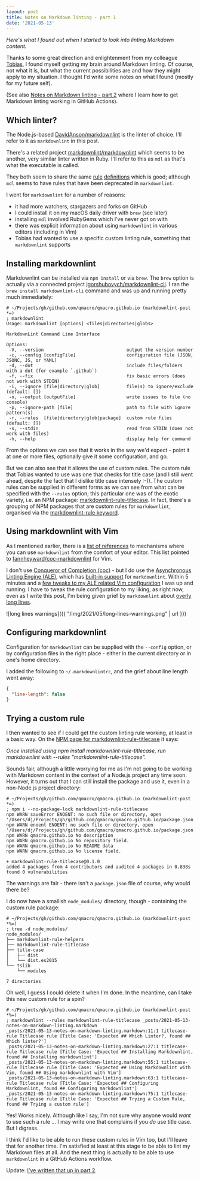 ```yaml
---
layout: post
title: Notes on Markdown linting - part 1
date: '2021-05-13'
---
```


_Here's what I found out when I started to look into linting Markdown content._

Thanks to some great direction and enlightenment from my colleague [Tobias](https://github.com/shegox), I found myself getting my brain around Markdown linting. Of course, not what it is, but what the current possibilities are and how they might apply to my situation. I thought I'd write some notes on what I found (mostly for my future self).

(See also [Notes on Markdown linting - part 2](https://qmacro.org/2021/05/14/notes-on-markdown-linting-part-2/) where I learn how to get Markdown linting working in GitHub Actions).

## Which linter?

The Node.js-based [DavidAnson/markdownlint](https://github.com/DavidAnson/markdownlint) is the linter of choice. I'll refer to it as `markdownlint` in this post.

There's a related project [markdownlint/markdownlint](https://github.com/markdownlint/markdownlint) which seems to be another, very similar linter written in Ruby. I'll refer to this as `mdl` as that's what the executable is called.

They both seem to share the same [rule](https://github.com/DavidAnson/markdownlint/blob/main/doc/Rules.md) [definitions](https://github.com/markdownlint/markdownlint/blob/master/docs/RULES.md) which is good; although `mdl` seems to have rules that have been deprecated in `markdownlint`.

I went for `markdownlint` for a number of reasons:

* it had more watchers, stargazers and forks on GitHub
* I could install it on my macOS daily driver with `brew` (see later)
* installing `mdl` involved RubyGems which I've never got on with
* there was explicit information about using `markdownlint` in various editors (including in Vim)
* Tobias had wanted to use a specific custom linting rule, something that `markdownlint` supports

## Installing markdownlint

Markdownlint can be installed via `npm install` or via `brew`. The `brew` option is actually via a connected project [igorshubovych/markdownlint-cli](https://github.com/igorshubovych/markdownlint-cli). I ran the `brew install markdownlint-cli` command and was up and running pretty much immediately:

```shell
# ~/Projects/gh/github.com/qmacro/qmacro.github.io (markdownlint-post *=)
; markdownlint
Usage: markdownlint [options] <files|directories|globs>

MarkdownLint Command Line Interface

Options:
 -V, --version                               output the version number
 -c, --config [configFile]                   configuration file (JSON, JSONC, JS, or YAML)
 -d, --dot                                   include files/folders with a dot (for example `.github`)
 -f, --fix                                   fix basic errors (does not work with STDIN)
 -i, --ignore [file|directory|glob]          file(s) to ignore/exclude (default: [])
 -o, --output [outputFile]                   write issues to file (no console)
 -p, --ignore-path [file]                    path to file with ignore pattern(s)
 -r, --rules  [file|directory|glob|package]  custom rule files (default: [])
 -s, --stdin                                 read from STDIN (does not work with files)
 -h, --help                                  display help for command

```

From the options we can see that it works in the way we'd expect - point it at one or more files, optionally give it some configuration, and go.

But we can also see that it allows the use of custom rules. The custom rule that Tobias wanted to use was one that checks for title case (and I still went ahead, despite the fact that I dislike title case intensely :-)). The custom rules can be supplied in different forms as we can see from what can be specified with the `--rules` option; this particular one was of the exotic variety, i.e. an NPM package: [markdownlint-rule-titlecase](https://www.npmjs.com/package/markdownlint-rule-titlecase). In fact, there's a grouping of NPM packages that are custom rules for `markdownlint`, organised via the [markdownlint-rule keyword](https://www.npmjs.com/search?q=keywords:markdownlint-rule).

## Using markdownlint with Vim

As I mentioned earlier, there is a [list of references](https://github.com/DavidAnson/markdownlint#related) to mechanisms where you can use `markdownlint` from the comfort of your editor. This list pointed to [fannheyward/coc-markdownlint](https://github.com/fannheyward/coc-markdownlint) for Vim.

I don't use [Conqueror of Completion (coc)](https://github.com/neoclide/coc.nvim) - but I do use the [Asynchronous Linting Engine (ALE)](https://github.com/dense-analysis/ale), which has [built-in support](https://github.com/dense-analysis/ale/blob/master/ale_linters/markdown/markdownlint.vim) for `markdownlint`. Within 5 minutes and a [few tweaks to my ALE related Vim configuration](https://github.com/qmacro/dotfiles/commit/1281d8f908d51e43d280619668ac1d32bc3811a9) I was up and running. I have to tweak the rule configuration to my liking, as right now, even as I write this post, I'm being given grief by `markdownlint` about [overly long lines](https://github.com/DavidAnson/markdownlint/blob/main/doc/Rules.md#md013).

![long lines warnings]({{ "/img/2021/05/long-lines-warnings.png" | url }})

## Configuring markdownlint

Configuration for `markdownlint` can be supplied with the `--config` option, or by configuration files in the right place - either in the current directory or in one's home directory.

I added the following to `~/.markdownlintrc`, and the grief about line length went away:

```json
{
  "line-length": false
}
```

## Trying a custom rule

I then wanted to see if I could get the custom linting rule working, at least in a basic way. On the [NPM page for markdownlint-rule-titlecase](https://www.npmjs.com/package/markdownlint-rule-titlecase) it says:

_Once installed using npm install markdownlint-rule-titlecase, run markdownlint with --rules "markdownlint-rule-titlecase"._

Sounds fair, although a little worrying for me as I'm not going to be working with Markdown content in the context of a Node.js project any time soon. However, it turns out that I can still install the package and use it, even in a non-Node.js project directory:

```shell
# ~/Projects/gh/github.com/qmacro/qmacro.github.io (markdownlint-post *=)
; npm i --no-package-lock markdownlint-rule-titlecase
npm WARN saveError ENOENT: no such file or directory, open '/Users/dj/Projects/gh/github.com/qmacro/qmacro.github.io/package.json'
npm WARN enoent ENOENT: no such file or directory, open '/Users/dj/Projects/gh/github.com/qmacro/qmacro.github.io/package.json'
npm WARN qmacro.github.io No description
npm WARN qmacro.github.io No repository field.
npm WARN qmacro.github.io No README data
npm WARN qmacro.github.io No license field.

+ markdownlint-rule-titlecase@0.1.0
added 4 packages from 4 contributors and audited 4 packages in 0.838s
found 0 vulnerabilities
```

The warnings are fair - there isn't a `package.json` file of course, why would there be?

I do now have a smallish `node_modules/` directory, though - containing the custom rule package:

```
# ~/Projects/gh/github.com/qmacro/qmacro.github.io (markdownlint-post *%=)
; tree -d node_modules/
node_modules/
├── markdownlint-rule-helpers
├── markdownlint-rule-titlecase
├── title-case
│   ├── dist
│   └── dist.es2015
└── tslib
    └── modules

7 directories
```

Oh well, I guess I could delete it when I'm done. In the meantime, can I take this new custom rule for a spin?

```
# ~/Projects/gh/github.com/qmacro/qmacro.github.io (markdownlint-post *%=)
; markdownlint --rules markdownlint-rule-titlecase _posts/2021-05-13-notes-on-markdown-linting.markdown
_posts/2021-05-13-notes-on-markdown-linting.markdown:11:1 titlecase-rule Titlecase rule [Title Case: 'Expected ## Which Linter?, found ## Which linter?']
_posts/2021-05-13-notes-on-markdown-linting.markdown:27:1 titlecase-rule Titlecase rule [Title Case: 'Expected ## Installing Markdownlint, found ## Installing markdownlint']
_posts/2021-05-13-notes-on-markdown-linting.markdown:55:1 titlecase-rule Titlecase rule [Title Case: 'Expected ## Using Markdownlint with Vim, found ## Using markdownlint with Vim']
_posts/2021-05-13-notes-on-markdown-linting.markdown:63:1 titlecase-rule Titlecase rule [Title Case: 'Expected ## Configuring Markdownlint, found ## Configuring markdownlint']
_posts/2021-05-13-notes-on-markdown-linting.markdown:75:1 titlecase-rule Titlecase rule [Title Case: 'Expected ## Trying a Custom Rule, found ## Trying a custom rule']
```

Yes! Works nicely. Although like I say, I'm not sure why anyone would *want* to use such a rule ... I may write one that complains if you _do_ use title case. But I digress.

I think I'd like to be able to run these custom rules in Vim too, but I'll leave that for another time. I'm satisfied at least at this stage to be able to lint my Markdown files at all. And the next thing is actually to be able to use `markdownlint` in a GitHub Actions workflow. 

Update: [I've written that up in part 2](https://qmacro.org/2021/05/14/notes-on-markdown-linting-part-2/).
